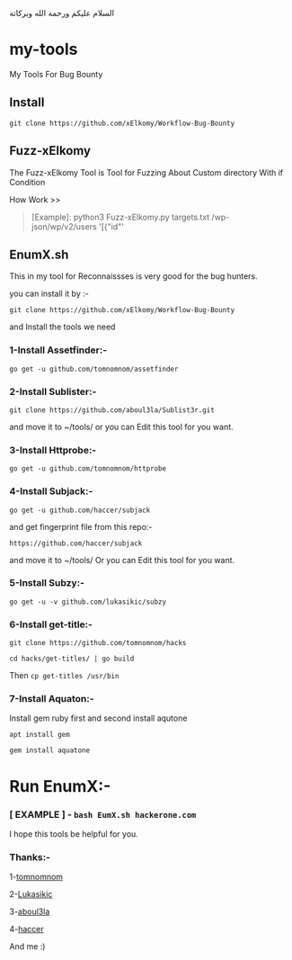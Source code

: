 السلام عليكم ورحمة الله وبركاتة 

# my-tools
My Tools For Bug Bounty


## Install

`git clone https://github.com/xElkomy/Workflow-Bug-Bounty`


## Fuzz-xElkomy

The Fuzz-xElkomy Tool is Tool for Fuzzing About Custom directory With if Condition 

How Work >>

>[Example]: python3 Fuzz-xElkomy.py targets.txt /wp-json/wp/v2/users '[{"id"'



## EnumX.sh

This in my tool for Reconnaissses is very good for the bug hunters.

you can install it by :-

`git clone https://github.com/xElkomy/Workflow-Bug-Bounty`

and Install the tools we need 

### 1-Install Assetfinder:-

`go get -u github.com/tomnomnom/assetfinder`

### 2-Install Sublister:-

`git clone https://github.com/aboul3la/Sublist3r.git`

and move it to ~/tools/ or you can Edit this tool for you want.

### 3-Install Httprobe:-

`go get -u github.com/tomnomnom/httprobe`

### 4-Install Subjack:-

`go get -u github.com/haccer/subjack`

and get fingerprint file from this repo:-

`https://github.com/haccer/subjack`

and move it to ~/tools/ Or you can Edit this tool for you want.

### 5-Install Subzy:-

`go get -u -v github.com/lukasikic/subzy`

### 6-Install get-title:-

`git clone https://github.com/tomnomnom/hacks`

`cd hacks/get-titles/ | go build`

Then `cp get-titles /usr/bin`

### 7-Install Aquaton:-

Install gem ruby first and second install aqutone

`apt install gem`

`gem install aquatone`

# Run EnumX:-

### [ EXAMPLE ] - `bash EumX.sh hackerone.com`

I hope this tools be helpful for you.



### Thanks:-

1-[tomnomnom](https://github.com/tomnomnom/)

2-[Lukasikic](https://github.com/lukasikic)

3-[aboul3la](https://github.com/aboul3la)

4-[haccer](https://github.com/haccer/)

And me :)
